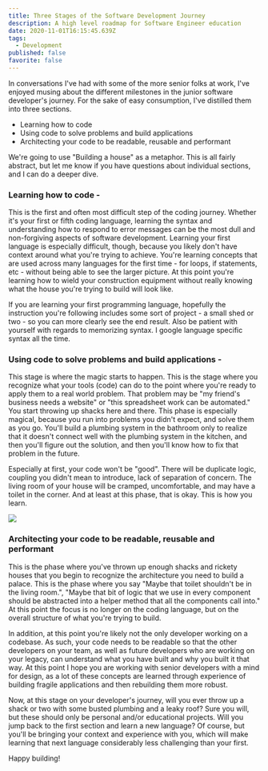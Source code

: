 ```yaml
---
title: Three Stages of the Software Development Journey
description: A high level roadmap for Software Engineer education
date: 2020-11-01T16:15:45.639Z
tags:
  - Development
published: false
favorite: false
---
```

In conversations I've had with some of the more senior folks at work, I've enjoyed musing about the different milestones in the junior software developer's journey. For the sake of easy consumption, I've distilled them into three sections. 

* Learning how to code
* Using code to solve problems and build applications
* Architecting your code to be readable, reusable and performant 

We're going to use "Building a house" as a metaphor. This is all fairly abstract, but let me know if you have questions about individual sections, and I can do a deeper dive. 

### Learning how to code -

This is the first and often most difficult step of the coding journey. Whether it's your first or fifth coding language, learning the syntax and understanding how to respond to error messages can be the most dull and non-forgiving aspects of software development. Learning your first language is especially difficult, though, because you likely don't have context around what you're trying to achieve. You're learning concepts that are used across many languages for the first time - for loops, if statements, etc - without being able to see the larger picture. At this point you're learning how to wield your construction equipment without really knowing what the house you're trying to build will look like. 

If you are learning your first programming language, hopefully the instruction you're following includes some sort of project - a small shed or two - so you can more clearly see the end result. Also be patient with yourself with regards to memorizing syntax. I google language specific syntax all the time. 

### Using code to solve problems and build applications -

This stage is where the magic starts to happen. This is the stage where you recognize what your tools (code) can do to the point where you're ready to apply them to a real world problem. That problem may be "my friend's business needs a website" or "this spreadsheet work can be automated." You start throwing up shacks here and there. This phase is especially magical, because you run into problems you didn't expect, and solve them as you go. You'll build a plumbing system in the bathroom only to realize that it doesn't connect well with the plumbing system in the kitchen, and then you'll figure out the solution, and then you'll know how to fix that problem in the future. 

Especially at first, your code won't be "good". There will be duplicate logic, coupling you didn't mean to introduce, lack of separation of concern. The living room of your house will be cramped, uncomfortable, and may have a toilet in the corner. And at least at this phase, that is okay. This is how you learn. 

![](https://i.redd.it/6b7und8rs1v21.png)

### Architecting your code to be readable, reusable and performant

This is the phase where you've thrown up enough shacks and rickety houses that you begin to recognize the architecture you need to build a palace. This is the phase where you say "Maybe that toilet shouldn't be in the living room.", "Maybe that bit of logic that we use in every component should be abstracted into a helper method that all the components call into." At this point the focus is no longer on the coding language, but on the overall structure of what you're trying to build. 

In addition, at this point you're likely not the only developer working on a codebase. As such, your code needs to be readable so that the other developers on your team, as well as future developers who are working on your legacy, can understand what you have built and why you built it that way. At this point I hope you are working with senior developers with a mind for design, as a lot of these concepts are learned through experience of building fragile applications and then rebuilding them more robust. 

Now, at this stage on your developer's journey, will you ever throw up a shack or two with some busted plumbing and a leaky roof? Sure you will, but these should only be personal and/or educational projects. Will you jump back to the first section and learn a new language? Of course, but you'll be bringing your context and experience with you, which will make learning that next language considerably less challenging than your first. 

Happy building!